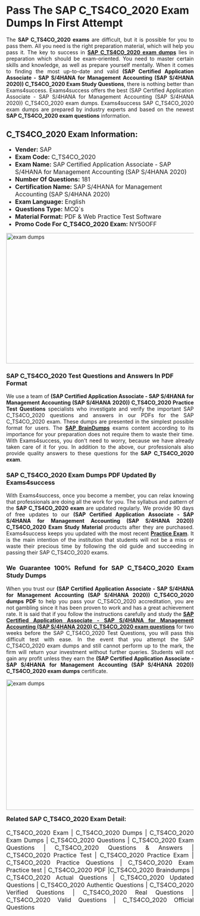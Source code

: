 <h1><strong><strong>Pass The SAP C_TS4CO_2020 Exam Dumps In First Attempt</strong></strong></h1> <p style="text-align:justify">The <strong>SAP C_TS4CO_2020 exams</strong> are difficult, but it is possible for you to pass them. All you need is the right preparation material, which will help you pass it. The key to success in <a href="https://www.exams4success.com/sap/c_ts4co_2020-pdf-exam-dumps"><strong>SAP C_TS4CO_2020 exam dumps</strong></a> lies in preparation which should be exam-oriented. You need to master certain skills and knowledge, as well as prepare yourself mentally. When it comes to finding the most up-to-date and valid <strong>(SAP Certified Application Associate - SAP S/4HANA for Management Accounting (SAP S/4HANA 2020)) C_TS4CO_2020 Exam Study Questions</strong>, there is nothing better than Exams4success. Exams4success offers the best (SAP Certified Application Associate - SAP S/4HANA for Management Accounting (SAP S/4HANA 2020)) C_TS4CO_2020 exam dumps. Exams4success SAP C_TS4CO_2020 exam dumps are prepared by industry experts and based on the newest <strong>SAP C_TS4CO_2020 exam questions</strong> information.</p> <h2><strong><strong>C_TS4CO_2020 Exam Information:</strong></strong></h2> <ul> <li><span style="font-size:16px"><strong>Vender:</strong> SAP</span></li> <li><span style="font-size:16px"><strong>Exam Code:</strong> C_TS4CO_2020</span></li> <li><span style="font-size:16px"><strong>Exam Name:</strong> SAP Certified Application Associate - SAP S/4HANA for Management Accounting (SAP S/4HANA 2020)</span></li> <li><span style="font-size:16px"><strong>Number Of Questions:</strong> 181</span></li> <li><span style="font-size:16px"><strong>Certification Name:</strong> SAP S/4HANA for Management Accounting (SAP S/4HANA 2020)</span></li> <li><span style="font-size:16px"><strong>Exam Language:</strong> English</span></li> <li><span style="font-size:16px"><strong>Questions Type:</strong> MCQ`s</span></li> <li><span style="font-size:16px"><strong>Material Format:</strong> PDF & Web Practice Test Software</span></li> <li><span style="font-size:16px"><strong>Promo Code For C_TS4CO_2020 Exam: </strong>NY50OFF</span></li> </ul> <p><a href="https://www.exams4success.com/sap/c_ts4co_2020-pdf-exam-dumps" rel="no-follow"><img alt="exam dumps" src="https://www.certcollections.com/uploads/content/infrist1.png" style="height:350px; width:750px" /></a></p> <h3><strong>SAP C_TS4CO_2020 Test Questions and Answers In PDF Format</strong></h3> <p style="text-align:justify">We use a team of <strong>(SAP Certified Application Associate - SAP S/4HANA for Management Accounting (SAP S/4HANA 2020)) C_TS4CO_2020 Practice Test Questions</strong> specialists who investigate and verify the important SAP C_TS4CO_2020 questions and answers in our PDFs for the SAP C_TS4CO_2020 exam. These dumps are presented in the simplest possible format for users. The <a href="https://www.exams4success.com/sap-exam-dumps"><strong>SAP BrainDumps</strong></a> exams content according to its importance for your preparation does not require them to waste their time. With Exams4success, you don't need to worry, because we have already taken care of it for you. In addition to the above, our professionals also provide quality answers to these questions for the<strong> SAP C_TS4CO_2020 exam</strong>.</p> <h3><strong> SAP C_TS4CO_2020 Exam Dumps PDF Updated By Exams4success</strong></h3> <p style="text-align:justify">With Exams4success, once you become a member, you can relax knowing that professionals are doing all the work for you. The syllabus and pattern of the <strong>SAP C_TS4CO_2020 exam </strong>are updated regularly. We provide 90 days of free updates to our <strong>(SAP Certified Application Associate - SAP S/4HANA for Management Accounting (SAP S/4HANA 2020)) C_TS4CO_2020 Exam Study Material</strong> products after they are purchased. Exams4success keeps you updated with the most recent <a href="https://www.exams4success.com/"><strong>Practice Exam</strong></a>. It is the main intention of the institution that students will not be a miss or waste their precious time by following the old guide and succeeding in passing their SAP C_TS4CO_2020 exams.</p> <h3 style="text-align:justify"><strong>We Guarantee 100% Refund for SAP C_TS4CO_2020 Exam Study Dumps</strong></h3> <p style="text-align:justify">When you trust our <strong>(SAP Certified Application Associate - SAP S/4HANA for Management Accounting (SAP S/4HANA 2020)) C_TS4CO_2020 dumps PDF</strong> to help you pass your C_TS4CO_2020 accreditation, you are not gambling since it has been proven to work and has a great achievement rate. It is said that if you follow the instructions carefully and study the <a href="https://www.exams4success.com/sap/c_ts4co_2020-pdf-exam-dumps"><strong>SAP Certified Application Associate - SAP S/4HANA for Management Accounting (SAP S/4HANA 2020) C_TS4CO_2020 exam questions</strong></a> for two weeks before the SAP C_TS4CO_2020 Test Questions, you will pass this difficult test with ease. In the event that you attempt the SAP C_TS4CO_2020 exam dumps and still cannot perform up to the mark, the firm will return your investment without further queries. Students will not gain any profit unless they earn the <strong>(SAP Certified Application Associate - SAP S/4HANA for Management Accounting (SAP S/4HANA 2020)) C_TS4CO_2020 exam dumps</strong> certificate.</p> <p style="text-align:justify"><a href="https://www.exams4success.com/sap/c_ts4co_2020-pdf-exam-dumps" rel="no-follow"><img alt="exam dumps" src="https://www.certcollections.com/uploads/content/free_demo1.png" style="height:350px; width:750px" /></a></p> <p style="text-align:justify"><span style="font-size:16px"><strong>Related SAP C_TS4CO_2020 Exam Detail:</strong></span><br /> <br /> <span style="font-size:16px">C_TS4CO_2020 Exam | C_TS4CO_2020 Dumps | C_TS4CO_2020 Exam Dumps | C_TS4CO_2020 Questions | C_TS4CO_2020 Exam Questions | C_TS4CO_2020 Questions & Answers | C_TS4CO_2020 Practice Test | C_TS4CO_2020 Practice Exam | C_TS4CO_2020 Practice Questions | C_TS4CO_2020 Exam Practice test | C_TS4CO_2020 PDF |C_TS4CO_2020 Braindumps | C_TS4CO_2020 Actual Questions | C_TS4CO_2020 Updated Questions | C_TS4CO_2020 Authentic Questions | C_TS4CO_2020 Verified Questions | C_TS4CO_2020 Real Questions | C_TS4CO_2020 Valid Questions | C_TS4CO_2020 Official Questions</span></p>
